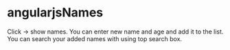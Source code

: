 # angularjsNames
Click -> show names.
You can enter new name and age and add it to the list.
You can search your added names with using top search box.
